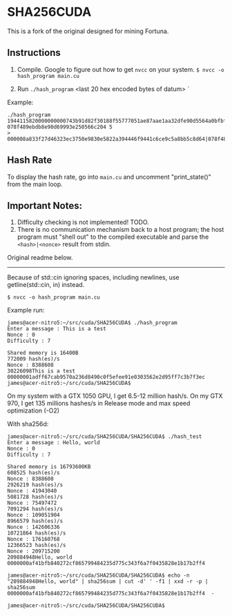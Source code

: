 # SHA256CUDA

This is a fork of the original designed for mining Fortuna.


## Instructions

1. Compile. Google to figure out how to get `nvcc` on your system.
`$ nvcc -o hash_program main.cu`

2. Run
`./hash_program` <last 20 hex encoded bytes of datum> <hex encoded nonce> <leading zeroes>`

Example:

```
./hash_program 1944115820000000000743b91d82f30188f55777051ae87aae1aa32dfe90d5564a0bfbf73e0919fffc1a03578b88ff 078f489ebdb8e90d69993e250566c204 5
> 000008a833f27d46323ec3750e9830e5822a394446f9441c6ce9c5a8bb5c8d64|078f489ee5b93d6469993e250566c204
```

## Hash Rate
To display the hash rate, go into `main.cu` and uncomment "print_state()" from the main loop.

## Important Notes:
1. Difficulty checking is not implemented! TODO.
2. There is no communication mechanism back to a host program; the host program must "shell out" to the compiled executable and parse the `<hash>|<nonce>` result from stdin.

Original readme below.

---


Because of std::cin ignoring spaces, including newlines, use getline(std::cin, in) instead.

`$ nvcc -o hash_program main.cu`

Example run:

```
james@acer-nitro5:~/src/cuda/SHA256CUDA$ ./hash_program 
Enter a message : This is a test
Nonce : 0
Difficulty : 7

Shared memory is 16400B
772009 hash(es)/s
Nonce : 8388608
30226098This is a test
00000001adff67cab9570a236d8490c0f5efee91e0303562e2d95ff7c3b7f3ec
james@acer-nitro5:~/src/cuda/SHA256CUDA$
```

On my system with a GTX 1050 GPU, I get 6.5-12 million hash/s.
On my GTX 970, I get 135 millions hashes/s in Release mode and max speed optimization (-O2)

With sha256d:

```
james@acer-nitro5:~/src/cuda/SHA256CUDA/SHA256CUDA$ ./hash_test 
Enter a message : Hello, world
Nonce : 0
Difficulty : 7

Shared memory is 16793600KB
608525 hash(es)/s
Nonce : 8388608
2926219 hash(es)/s
Nonce : 41943040
5081728 hash(es)/s
Nonce : 75497472
7091294 hash(es)/s
Nonce : 109051904
8966579 hash(es)/s
Nonce : 142606336
10721864 hash(es)/s
Nonce : 176160768
12366523 hash(es)/s
Nonce : 209715200
209884948Hello, world
0000000af41bfb840272cf865799484235d775c343f6a7f0435828e1b17b2ff4

james@acer-nitro5:~/src/cuda/SHA256CUDA/SHA256CUDA$ echo -n "209884948Hello, world" | sha256sum | cut -d' ' -f1 | xxd -r -p | sha256sum
0000000af41bfb840272cf865799484235d775c343f6a7f0435828e1b17b2ff4  -

james@acer-nitro5:~/src/cuda/SHA256CUDA/SHA256CUDA$
```
